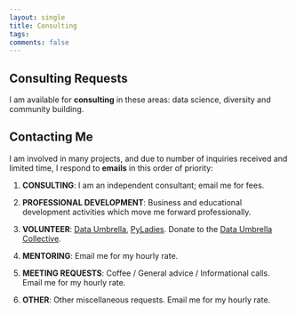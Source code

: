 ```yaml
---
layout: single
title: Consulting
tags: 
comments: false
---
```


## Consulting Requests

I am available for **consulting** in these areas:  data science, diversity and community building.  

## Contacting Me

I am involved in many projects, and due to number of inquiries received and limited time, I respond to **emails** in this order of priority:

1.  **CONSULTING**:  I am an independent consultant; email me for fees.

2.  **PROFESSIONAL DEVELOPMENT**:  Business and educational development activities which move me forward professionally.

3.  **VOLUNTEER**:  [Data Umbrella](https://www.dataumbrella.org), [PyLadies](http://nyc.pyladies.com).  Donate to the [Data Umbrella Collective](https://opencollective.com/data-umbrella).

4.  **MENTORING**: Email me for my hourly rate. 

5.  **MEETING REQUESTS**:   Coffee / General advice / Informational calls.  Email me for my hourly rate. 

6.  **OTHER**:  Other miscellaneous requests.  Email me for my hourly rate. 

 

